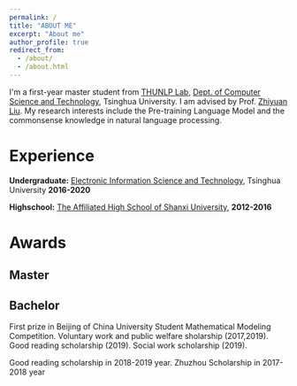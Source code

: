 ```yaml
---
permalink: /
title: "ABOUT ME"
excerpt: "About me"
author_profile: true
redirect_from: 
  - /about/
  - /about.html
---
```


I'm a first-year master student from [THUNLP Lab](https://nlp.csai.tsinghua.edu.cn/), [Dept. of Computer Science and Technology](http://www.cs.tsinghua.edu.cn/), Tsinghua University. I am advised by Prof. [Zhiyuan Liu](https://nlp.csai.tsinghua.edu.cn/~lzy/). My research interests include the Pre-training Language Model and the commonsense knowledge in natural language processing.

Experience
======
**Undergraduate:**  [Electronic Information Science and Technology](http://www.ee.tsinghua.edu.cn/), Tsinghua University        **2016-2020**

**Highschool:** [The Affiliated High School of Shanxi University](http://www.sxdxfz.cn/),   **2012-2016**


Awards
======
Master
------

Bachelor
------
First prize in Beijing of China University Student Mathematical Modeling Competition.
Voluntary work and public welfare sholarship (2017,2019).
Good reading scholarship (2019).
Social work scholarship (2019).

Good reading scholarship in 2018-2019 year.
Zhuzhou Scholarship in 2017-2018 year
